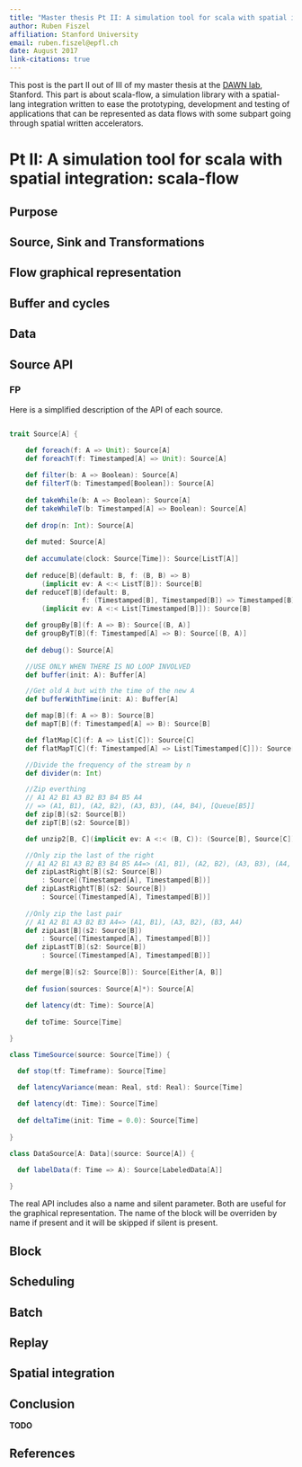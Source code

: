 ```yaml
---
title: "Master thesis Pt II: A simulation tool for scala with spatial integration: scala-flow"
author: Ruben Fiszel
affiliation: Stanford University
email: ruben.fiszel@epfl.ch
date: August 2017
link-citations: true
---
```


This post is the part II out of III of my master thesis at the [DAWN lab](http://dawn.cs.stanford.edu/), Stanford. This part is about scala-flow, a simulation library with a spatial-lang integration written to ease the prototyping, development and testing of applications that can be represented as data flows with some subpart going through spatial written accelerators.

# Pt II: A simulation tool for scala with spatial integration: scala-flow

## Purpose

## Source, Sink and Transformations

## Flow graphical representation

## Buffer and cycles

## Data

## Source API

### FP

Here is a simplified description of the API of each source.

```scala

trait Source[A] {

	def foreach(f: A => Unit): Source[A]
	def foreachT(f: Timestamped[A] => Unit): Source[A]
	
	def filter(b: A => Boolean): Source[A]
	def filterT(b: Timestamped[Boolean]): Source[A]	
	
	def takeWhile(b: A => Boolean): Source[A]
	def takeWhileT(b: Timestamped[A] => Boolean): Source[A] 
	
	def drop(n: Int): Source[A]		
	
	def muted: Source[A]	
	
	def accumulate(clock: Source[Time]): Source[ListT[A]]
	
	def reduce[B](default: B, f: (B, B) => B)
		(implicit ev: A <:< ListT[B]): Source[B]
	def reduceT[B](default: B,
		          f: (Timestamped[B], Timestamped[B]) => Timestamped[B])
		(implicit ev: A <:< List[Timestamped[B]]): Source[B]

	def groupBy[B](f: A => B): Source[(B, A)]
    def groupByT[B](f: Timestamped[A] => B): Source[(B, A)]	
  
	def debug(): Source[A]

	//USE ONLY WHEN THERE IS NO LOOP INVOLVED
	def buffer(init: A): Buffer[A]

	//Get old A but with the time of the new A
	def bufferWithTime(init: A): Buffer[A]

	def map[B](f: A => B): Source[B]
	def mapT[B](f: Timestamped[A] => B): Source[B]

	def flatMap[C](f: A => List[C]): Source[C]
	def flatMapT[C](f: Timestamped[A] => List[Timestamped[C]]): Source[C]	

	//Divide the frequency of the stream by n
	def divider(n: Int)

	//Zip everthing
	// A1 A2 B1 A3 B2 B3 B4 B5 A4
	// => (A1, B1), (A2, B2), (A3, B3), (A4, B4), [Queue[B5]]
	def zip[B](s2: Source[B])	
	def zipT[B](s2: Source[B])

	def unzip2[B, C](implicit ev: A <:< (B, C)): (Source[B], Source[C]) 

	//Only zip the last of the right
	// A1 A2 B1 A3 B2 B3 B4 B5 A4=> (A1, B1), (A2, B2), (A3, B3), (A4, B5)
	def zipLastRight[B](s2: Source[B])
		: Source[(Timestamped[A], Timestamped[B])]	
	def zipLastRightT[B](s2: Source[B])
		: Source[(Timestamped[A], Timestamped[B])]	
	
	//Only zip the last pair
	// A1 A2 B1 A3 B2 B3 A4=> (A1, B1), (A3, B2), (B3, A4)
	def zipLast[B](s2: Source[B])
		: Source[(Timestamped[A], Timestamped[B])]	
	def zipLastT[B](s2: Source[B])
		: Source[(Timestamped[A], Timestamped[B])]	
  
	def merge[B](s2: Source[B]): Source[Either[A, B]]
	
	def fusion(sources: Source[A]*): Source[A]
	
	def latency(dt: Time): Source[A]
	
	def toTime: Source[Time]

}

class TimeSource(source: Source[Time]) {

  def stop(tf: Timeframe): Source[Time]

  def latencyVariance(mean: Real, std: Real): Source[Time]
  
  def latency(dt: Time): Source[Time] 
  
  def deltaTime(init: Time = 0.0): Source[Time]
  
}

class DataSource[A: Data](source: Source[A]) {

  def labelData(f: Time => A): Source[LabeledData[A]]
  
}
```

The real API includes also a name and silent parameter. Both are useful for the graphical representation. The name of the block will be overriden by name if present and it will be skipped if silent is present.

## Block

## Scheduling

## Batch

## Replay

## Spatial integration

## Conclusion

**TODO**

## References



